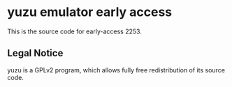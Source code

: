 yuzu emulator early access
=============

This is the source code for early-access 2253.

## Legal Notice

yuzu is a GPLv2 program, which allows fully free redistribution of its source code.